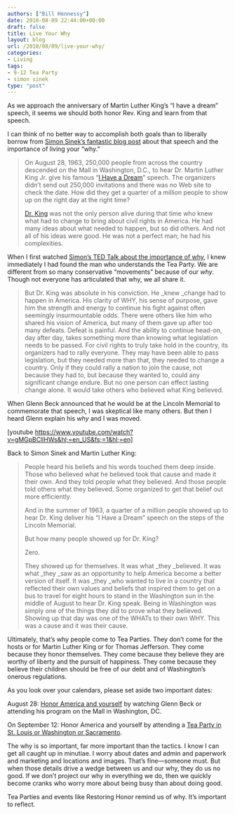 ```yaml
---
authors: ["Bill Hennessy"]
date: 2010-08-09 22:44:00+00:00
draft: false
title: Live Your Why
layout: blog
url: /2010/08/09/live-your-why/
categories:
- Living
tags:
- 9-12 Tea Party
- simon sinek
type: "post"
---
```


As we approach the anniversary of Martin Luther King’s “I have a dream” speech, it seems we should both honor Rev. King and learn from that speech.

 

I can think of no better way to accomplish both goals than to liberally borrow from [Simon Sinek’s fantastic blog post](https://sinekpartners.typepad.com/refocus/2010/08/movement.html) about that speech and the importance of living your “why.” 

 

>   
> 
> On August 28, 1963, 250,000 people from across the country descended on the Mall in Washington, D.C., to hear Dr. Martin Luther King Jr. give his famous “[I Have a Dream](https://www.usconstitution.net/dream.html)” speech. The organizers didn’t send out 250,000 invitations and there was no Web site to check the date. How did they get a quarter of a million people to show up on the right day at the right time?
> 
>    
> 
> [Dr. King](https://nobelprize.org/nobel_prizes/peace/laureates/1964/king-bio.html) was not the only person alive during that time who knew what had to change to bring about civil rights in America. He had many ideas about what needed to happen, but so did others. And not all of his ideas were good. He was not a perfect man; he had his complexities.
> 
> 

 

When I first watched [Simon’s TED Talk about the importance of why](https://www.ted.com/talks/simon_sinek_how_great_leaders_inspire_action.html), I knew immediately I had found the man who understands the Tea Party. We are different from so many conservative “movements” because of our _why_. Though not everyone has articulated that why, we all share it. 

 

>   
> 
> But Dr. King was absolute in his conviction. He _knew _change had to happen in America. His clarity of WHY, his sense of purpose, gave him the strength and energy to continue his fight against often seemingly insurmountable odds. There were others like him who shared his vision of America, but many of them gave up after too many defeats. Defeat is painful. And the ability to continue head-on, day after day, takes something more than knowing what legislation needs to be passed. For civil rights to truly take hold in the country, its organizers had to rally everyone. They may have been able to pass legislation, but they needed more than that, they needed to change a country. Only if they could rally a nation to join the cause, not because they had to, but because they wanted to, could any significant change endure. But no one person can effect lasting change alone. It would take others who believed what King believed.
> 
> 

 

When Glenn Beck announced that he would be at the Lincoln Memorial to commemorate that speech, I was skeptical like many others. But then I heard Glenn explain his _why_ and I was moved.

 

[youtube https://www.youtube.com/watch?v=gMGpBCllHWs&hl;=en_US&fs;=1&hl;=en]

 

 

Back to Simon Sinek and Martin Luther King:

 

>   
> 
> People heard his beliefs and his words touched them deep inside. Those who believed what he believed took that cause and made it their own. And they told people what they believed. And those people told others what they believed. Some organized to get that belief out more efficiently.
> 
>    
> 
> And in the summer of 1963, a quarter of a million people showed up to hear Dr. King deliver his “I Have a Dream” speech on the steps of the Lincoln Memorial.
> 
>    
> 
> But how many people showed up for Dr. King?
> 
>    
> 
> Zero.
> 
>    
> 
> They showed up for themselves. It was what _they _believed. It was what _they _saw as an opportunity to help America become a better version of itself. It was _they _who wanted to live in a country that reflected their own values and beliefs that inspired them to get on a bus to travel for eight hours to stand in the Washington sun in the middle of August to hear Dr. King speak. Being in Washington was simply one of the things they did to prove what they believed. Showing up that day was one of the WHATs to their own WHY. This was a cause and it was their cause.
> 
> 

 

Ultimately, that’s why people come to Tea Parties. They don’t come for the hosts or for Martin Luther King or for Thomas Jefferson. They come because they honor themselves. They come because they believe they are worthy of liberty and the pursuit of happiness. They come because they believe their children should be free of our debt and of Washington’s onerous regulations. 

 

As you look over your calendars, please set aside two important dates: 

 

August 28: [Honor America and yourself](https://www.glennbeck.com/828/) by watching Glenn Beck or attending his program on the Mall in Washington, DC.

 

On September 12: Honor America and yourself by attending a [Tea Party in St. Louis or Washington or Sacramento](https://teapartypatriots.org/Recycle/Recycle.aspx).

 

The why is so important, far more important than the tactics. I know I can get all caught up in minutiae. I worry about dates and admin and paperwork and marketing and locations and images. That’s fine—someone must. But when those details drive a wedge between us and our why, they do us no good. If we don’t project our why in everything we do, then we quickly become cranks who worry more about being busy than about doing good.

 

Tea Parties and events like Restoring Honor remind us of why. It’s important to reflect.
